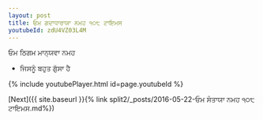 ```yaml
---
layout: post
title: ਓਮ ਗਦਾਧਾਰਾਯਾ ਨਮਹ ੧੦੮ ਟਾਇਮਸ
youtubeId: zdU4VZ03L4M
---
```

 
 
 ਓਮ ਠਿਗਮ ਮਾਨ੍ਯਵਾ ਨਮਹ  
 
 -  ਜਿਸਨੂੰ ਬਹੁਤ ਗੁੱਸਾ ਹੈ 
 
  
 
  
 
 
 
 
 
 


{% include youtubePlayer.html id=page.youtubeId %}
 
[Next]({{ site.baseurl }}{% link  split2/_posts/2016-05-22-ਓਮ ਸੰਤਾਯਾ ਨਮਹ ੧੦੮ ਟਾਇਮਸ.md%})
 

